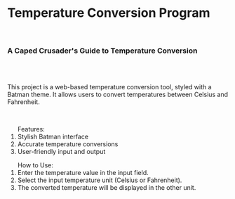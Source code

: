 <h1>Temperature Conversion Program</h1> <br>
<h3>A Caped Crusader's Guide to Temperature Conversion</h3><br><br>

<p>This project is a web-based temperature conversion tool, styled with a Batman theme. It allows users to convert temperatures between Celsius and Fahrenheit.</p><br>

<ol>Features:
  <li>Stylish Batman interface</li>
  <li>Accurate temperature conversions</li>
  <li>User-friendly input and output</li>
</ol>

<ol>How to Use:
  <li>Enter the temperature value in the input field.</li>
  <li>Select the input temperature unit (Celsius or Fahrenheit).</li>
  <li>The converted temperature will be displayed in the other unit.</li>
</ol>
